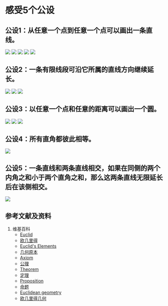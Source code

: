 # 感受5个公设

## 公设1：从任意一个点到任意一个点可以画出一条直线。
![](/images/欧几里得几何/欧几里得元素中典型的几何实验/感受5个公设/1a1.jpg)
![](/images/欧几里得几何/欧几里得元素中典型的几何实验/感受5个公设/1a2.jpg)
![](/images/欧几里得几何/欧几里得元素中典型的几何实验/感受5个公设/1a3.jpg)
![](/images/欧几里得几何/欧几里得元素中典型的几何实验/感受5个公设/1a4.jpg)
![](/images/欧几里得几何/欧几里得元素中典型的几何实验/感受5个公设/1a5.jpg)

## 公设2：一条有限线段可沿它所属的直线方向继续延长。
![](/images/欧几里得几何/欧几里得元素中典型的几何实验/感受5个公设/2a1.jpg)
![](/images/欧几里得几何/欧几里得元素中典型的几何实验/感受5个公设/2a2.jpg)
![](/images/欧几里得几何/欧几里得元素中典型的几何实验/感受5个公设/2a3.jpg)

## 公设3：以任意一个点和任意的距离可以画出一个圆。
![](/images/欧几里得几何/欧几里得元素中典型的几何实验/感受5个公设/3a1.jpg)
![](/images/欧几里得几何/欧几里得元素中典型的几何实验/感受5个公设/3a2.jpg)
![](/images/欧几里得几何/欧几里得元素中典型的几何实验/感受5个公设/3a3.jpg)

## 公设4：所有直角都彼此相等。
![](/images/欧几里得几何/欧几里得元素中典型的几何实验/感受5个公设/4a1.jpg)

## 公设5：一条直线和两条直线相交，如果在同侧的两个内角之和小于两个直角之和，那么这两条直线无限延长后在该侧相交。
![](/images/欧几里得几何/欧几里得元素中典型的几何实验/感受5个公设/5a1.jpg)

## 参考文献及资料

1. 维基百科
	- [Euclid](https://en.wikipedia.org/wiki/Euclid) 
	- [欧几里得](https://zh.wikipedia.org/wiki/%E6%AC%A7%E5%87%A0%E9%87%8C%E5%BE%97) 
	- [Euclid's Elements](https://en.wikipedia.org/wiki/Euclid%27s_Elements) 
	- [几何原本](https://zh.wikipedia.org/wiki/%E5%87%A0%E4%BD%95%E5%8E%9F%E6%9C%AC) 
	- [Axiom](https://en.wikipedia.org/wiki/Axiom) 
	- [公理](https://zh.wikipedia.org/wiki/%E5%85%AC%E7%90%86) 
	- [Theorem](https://en.wikipedia.org/wiki/Theorem) 
	- [定理](https://zh.wikipedia.org/wiki/%E5%AE%9A%E7%90%86) 
	- [Proposition](https://en.wikipedia.org/wiki/Proposition) 
	- [命题](https://zh.wikipedia.org/wiki/%E5%91%BD%E9%A2%98) 
	- [Euclidean geometry](https://en.wikipedia.org/wiki/Euclidean_geometry) 
	- [欧几里得几何](https://zh.wikipedia.org/wiki/%E6%AC%A7%E5%87%A0%E9%87%8C%E5%BE%97%E5%87%A0%E4%BD%95) 



